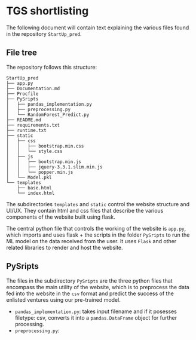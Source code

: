 # TGS shortlisting 
The following document will contain text explaining the various files found in the repository `StartUp_pred`. 

## File tree
The repository follows this structure:

```
StartUp_pred
├── app.py
├── Documentation.md
├── Procfile
├── PySripts
│   ├── pandas_implementation.py
│   ├── preprocessing.py
│   └── RandomForest_Predict.py
├── README.md
├── requirements.txt
├── runtime.txt
├── static
│   ├── css
│   │   ├── bootstrap.min.css
│   │   └── style.css
│   ├── js
│   │   ├── bootstrap.min.js
│   │   ├── jquery-3.3.1.slim.min.js
│   │   └── popper.min.js
│   └── Model.pkl
└── templates
    ├── base.html
    └── index.html
```

The subdirectories `templates` and `static` control the website structure and UI/UX. They contain html and css files that describe the various components of the website built using flask. 

The central python file that controls the working of the website is `app.py`, which imports and uses flask + the scripts in the folder `PySripts` to run the ML model on the data received from the user. It uses `Flask` and other related libraries to render and host the website. 

## PySripts
The files in the subdirectory `PySripts` are the three python files that encompass the main utility of the website, which is to preprocess the data fed into the website in the `csv` format and predict the success of the enlisted ventures using our pre-trained model. 

- `pandas_implementation.py`: takes input filename and if it posesses filetype: csv, converts it into a `pandas.DataFrame` object for further processing.
- `preprocessing.py`: 



